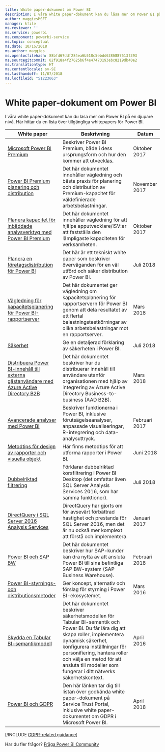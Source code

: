 ```yaml
---
title: White paper-dokument om Power BI
description: I våra white paper-dokument kan du läsa mer om Power BI på en djupare nivå.
author: maggiesMSFT
manager: kfile
ms.reviewer: ''
ms.service: powerbi
ms.component: powerbi-service
ms.topic: conceptual
ms.date: 10/16/2018
ms.author: maggies
ms.openlocfilehash: 88bfd67ddf284ea6b518c5ebdd6386887513f393
ms.sourcegitcommit: 02f918a4f27625b6f4e47473193ebc8219db40e2
ms.translationtype: HT
ms.contentlocale: sv-SE
ms.lasthandoff: 11/07/2018
ms.locfileid: "51223063"
---
```

# <a name="whitepapers-for-power-bi"></a>White paper-dokument om Power BI

I våra white paper-dokument kan du läsa mer om Power BI på en djupare nivå. Här hittar du en lista över tillgängliga whitepapers för Power BI.

| White paper | Beskrivning | Datum |
| --- | --- | --- |
| [Microsoft Power BI Premium](https://aka.ms/pbipremiumwhitepaper) |Beskriver Power BI Premium, både i dess ursprungsform och hur den kommer att utvecklas. | Oktober 2017 |
| [Power BI Premium planering och distribution](https://aka.ms/Premium-Capacity-Planning-Deployment)| Det här dokumentet innehåller vägledning och bästa praxis för planering och distribution av Premium-kapacitet för väldefinierade arbetsbelastningar.| November 2017 |
| [Planera kapacitet för inbäddade analysverktyg med Power BI Premium](https://aka.ms/pbiewhitepaper) |Det här dokumentet innehåller vägledning för att hjälpa apputvecklare/ISV:er att fastställa den lämpligaste kapaciteten för verksamheten. | Oktober 2017 |
| [Planera en företagsdistribution för Power BI](https://aka.ms/pbienterprisedeploy) |Det här är ett tekniskt white paper som beskriver överväganden för en väl utförd och säker distribution av Power BI. | Juli 2018 |
| [Vägledning för kapacitetsplanering för Power BI-rapportserver](report-server/capacity-planning.md) |Det här dokumentet ger vägledning om kapacitetsplanering för rapportservern för Power BI genom att dela resultatet av ett flertal belastningstestkörningar av olika arbetsbelastningar mot en rapportserver. | Mars 2018 |
| [Säkerhet](service-admin-power-bi-security.md) |Ge en detaljerad förklaring av säkerheten i Power BI. | Juli 2018 |
| [Distribuera Power BI-innehåll till externa gästanvändare med Azure Active Directory B2B](https://aka.ms/powerbi-b2b-whitepaper)|Det här dokumentet beskriver hur du distribuerar innehåll till användare utanför organisationen med hjälp av integrering av Azure Active Directory Business-to-business (AAD B2B).| Mars 2018 |
| [Avancerade analyser med Power BI](https://info.microsoft.com/advanced-analytics-with-power-bi.html?Is=Website) |Beskriver funktionerna i Power BI, inklusive förutsägelseanalyser, anpassade visualiseringar, R-integrering och data-analysuttryck. | Februari 2017 |
| [Metodtips för design av rapporter och visuella objekt](visuals/power-bi-visualization-best-practices.md) |Här finns metodtips för att utforma rapporter i Power BI. | Juni 2018 |
| [Dubbelriktad filtrering](desktop-bidirectional-filtering.md) |Förklarar dubbelriktad korsfiltrering i Power BI Desktop (det omfattar även SQL Server Analysis Services 2016, som har samma funktioner). | Juli 2018 |
| [DirectQuery i SQL Server 2016 Analysis Services](https://blogs.msdn.microsoft.com/analysisservices/2017/04/06/directquery-in-sql-server-2016-analysis-services-whitepaper/) |DirectQuery har gjorts om för avsevärt förbättrad hastighet och prestanda för SQL Server 2016, men det är nu också mer komplext att förstå och implementera. | Januari 2017 |
| [Power BI och SAP BW](https://aka.ms/powerbiandsapbw)| Det här dokumentet beskriver hur SAP-kunder kan dra nytta av att ansluta Power BI till sina befintliga SAP BW-system (SAP Business Warehouse).| Februari 2018 |
| [Power BI-styrnings- och distributionsmetoder](http://go.microsoft.com/fwlink/?LinkId=785915&clcid=0x409) | Ger koncept, alternativ och förslag för styrning i Power BI-ekosystemet. | Mars 2016 |
| [Skydda en Tabular BI-semantikmodell](http://download.microsoft.com/download/D/2/0/D20E1C5F-72EA-4505-9F26-FEF9550EFD44/Securing%20the%20Tabular%20BI%20Semantic%20Model.docx) |Det här dokumentet beskriver säkerhetsmodellen för Tabular BI-semantik och Power BI. Du får lära dig att skapa roller, implementera dynamisk säkerhet, konfigurera inställningar för personifiering, hantera roller och välja en metod för att ansluta till modeller som fungerar i ditt nätverks säkerhetskontext. | April 2016 |
| [Power BI och GDPR](https://aka.ms/power-bi-gdpr-whitepaper)| Den här länken tar dig till listan över godkända white paper-dokument på Service Trust Portal, inklusive white paper-dokumentet om GDPR i Microsoft Power BI. | April 2018 |

[!INCLUDE [GDPR-related guidance](includes/gdpr-hybrid-note.md)]

Har du fler frågor? [Fråga Power BI Community](http://community.powerbi.com/)
